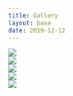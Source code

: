 ```yaml
---
title: Gallery
layout: base
date: 2019-12-12
---
```


<div class="carousel">
  <div><img src="{{ site.baseurl }}/sites/images/SRH_postcard.jpg"/></div>
  <div><img src="{{ site.baseurl }}/sites/images/srh-ej_merchant_letter.jpg"/></div>
  <div><img src="{{ site.baseurl }}/sites/images/srh-floor_plan.jpg"/></div>
  <div><img src="{{ site.baseurl }}/sites/images/srh-contract_bond_front_side.jpg"/></div>
  <div><img src="{{ site.baseurl }}/sites/images/srh-contract_bond_back_side.jpg"/></div>
</div>
